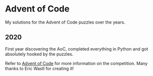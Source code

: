 # Advent of Code

My solutions for the Advent of Code puzzles over the years.

## 2020

First year discovering the AoC, completed everything in Python and got absolutely hooked by the puzzles. 

Refer to [Advent of Code](https://adventofcode.com/) for more information on the competition. Many thanks to Eric Wastl for creating it!
